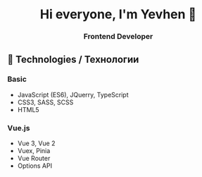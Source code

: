 <h1 align="center">Hi everyone, I'm Yevhen 👋</h1>
<h3 align="center">Frontend Developer</h3>

<h2>🚀 Technologies / Технологии</h2>

<h3>Basic</h3>
<ul>
  <li>JavaScript (ES6), JQuerry, TypeScript</li>
  <li>CSS3, SASS, SCSS</li>
  <li>HTML5</li>
</ul>

<h3>Vue.js</h3>
<ul>
  <li>Vue 3, Vue 2</li>
  <li>Vuex, Pinia</li>
  <li>Vue Router</li>
  <li>Options API</li>
</ul>
